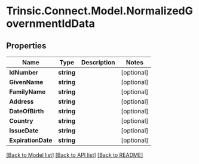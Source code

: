 # Trinsic.Connect.Model.NormalizedGovernmentIdData

## Properties

Name | Type | Description | Notes
------------ | ------------- | ------------- | -------------
**IdNumber** | **string** |  | [optional]
**GivenName** | **string** |  | [optional]
**FamilyName** | **string** |  | [optional]
**Address** | **string** |  | [optional]
**DateOfBirth** | **string** |  | [optional]
**Country** | **string** |  | [optional]
**IssueDate** | **string** |  | [optional]
**ExpirationDate** | **string** |  | [optional]

[[Back to Model list]](../src/Trinsic.Connect/README.md#documentation-for-models) [[Back to API list]](../src/Trinsic.Connect/README.md#documentation-for-api-endpoints) [[Back to README]](../src/Trinsic.Connect/README.md)

